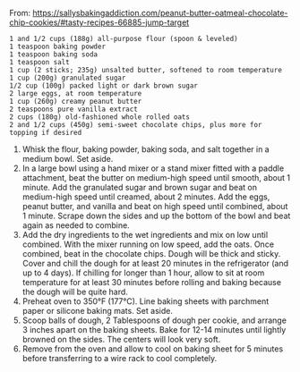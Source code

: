 From: https://sallysbakingaddiction.com/peanut-butter-oatmeal-chocolate-chip-cookies/#tasty-recipes-66885-jump-target

    1 and 1/2 cups (188g) all-purpose flour (spoon & leveled)
    1 teaspoon baking powder
    1 teaspoon baking soda
    1 teaspoon salt
    1 cup (2 sticks; 235g) unsalted butter, softened to room temperature
    1 cup (200g) granulated sugar
    1/2 cup (100g) packed light or dark brown sugar
    2 large eggs, at room temperature
    1 cup (260g) creamy peanut butter
    2 teaspoons pure vanilla extract
    2 cups (180g) old-fashioned whole rolled oats
    2 and 1/2 cups (450g) semi-sweet chocolate chips, plus more for topping if desired

1. Whisk the flour, baking powder, baking soda, and salt together in a medium bowl. Set aside.
2. In a large bowl using a hand mixer or a stand mixer fitted with a paddle attachment, beat the butter on medium-high speed until smooth, about 1 minute. Add the granulated sugar and brown sugar and beat on medium-high speed until creamed, about 2 minutes. Add the eggs, peanut butter, and vanilla and beat on high speed until combined, about 1 minute. Scrape down the sides and up the bottom of the bowl and beat again as needed to combine.
3. Add the dry ingredients to the wet ingredients and mix on low until combined. With the mixer running on low speed, add the oats. Once combined, beat in the chocolate chips. Dough will be thick and sticky. Cover and chill the dough for at least 20 minutes in the refrigerator (and up to 4 days). If chilling for longer than 1 hour, allow to sit at room temperature for at least 30 minutes before rolling and baking because the dough will be quite hard.
4. Preheat oven to 350°F (177°C). Line baking sheets with parchment paper or silicone baking mats. Set aside.
5. Scoop balls of dough, 2 Tablespoons of dough per cookie, and arrange 3 inches apart on the baking sheets. Bake for 12-14 minutes until lightly browned on the sides. The centers will look very soft.
6. Remove from the oven and allow to cool on baking sheet for 5 minutes before transferring to a wire rack to cool completely.
